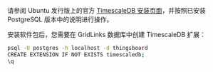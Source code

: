 请参阅 Ubuntu 发行版上的官方 [TimescaleDB 安装页面](https://docs.timescale.com/self-hosted/latest/install/installation-linux/)，并按照已安装 PostgreSQL 版本中的说明进行操作。

安装软件包后，您需要在 GridLinks 数据库中创建 TimescaleDB 扩展：
```bash
psql -U postgres -h localhost -d thingsboard
CREATE EXTENSION IF NOT EXISTS timescaledb;
\q
```